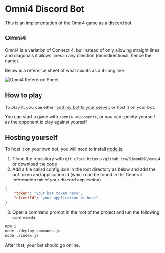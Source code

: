 # Omni4 Discord Bot

This is an implementation of the Omni4 game as a discord bot.

## Omni4

Omni4 is a variation of Connect 4, but instead of only allowing straight lines and diagonals
it allows lines in any direction (omnidirectional, hence the name).

Below is a reference sheet of what counts as a 4-long line:

![Omni4 Reference Sheet](https://simondmc.com/media/imgs/misc/omni4-reference-sheet.png)

## How to play

To play it, you can either [add my bot to your server](https://discord.com/api/oauth2/authorize?client_id=1132948341542637609&permissions=10304&scope=bot), or host it on your bot.

You can start a game with `/omni4 <opponent>`, or you can specify yourself as the opponent to play against yourself

## Hosting yourself

To host it on your own bot, you will need to install [node.js](https://nodejs.org).

1. Clone the repository with `git clone https://github.com/SimonDMC/omni4` or download the code
2. Add a file called config.json in the root directory as below and add the bot token and application id (which can be found in the General Information tab of your discord application)

```json
{
    "token": "your bot token here",
    "clientId": "your application id here"
}
```

3. Open a command prompt in the root of the project and run the following commands:

```sh
npm i
node ./deploy_commands.js
node ./index.js
```

After that, your bot should go online.
